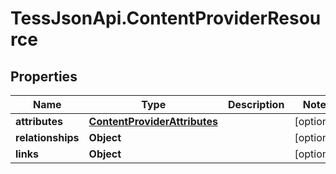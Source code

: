 # TessJsonApi.ContentProviderResource

## Properties
Name | Type | Description | Notes
------------ | ------------- | ------------- | -------------
**attributes** | [**ContentProviderAttributes**](ContentProviderAttributes.md) |  | [optional] 
**relationships** | **Object** |  | [optional] 
**links** | **Object** |  | [optional] 


